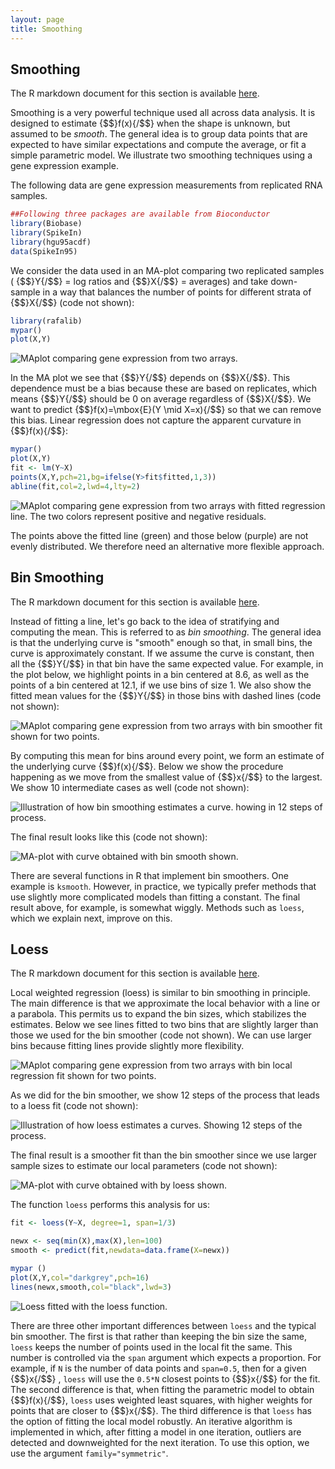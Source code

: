 ```yaml
---
layout: page
title: Smoothing
---
```




<a name="smoothing"></a>

## Smoothing 

The R markdown document for this section is available [here](https://github.com/genomicsclass/labs/tree/master/ml/smoothing.Rmd).

Smoothing is a very powerful technique used all across data analysis. It is designed to estimate {$$}f(x){/$$} when the shape is unknown, but assumed to be _smooth_.  The general idea is to group data points that are expected to have similar expectations and compute the average, or fit a simple parametric model. We illustrate two smoothing techniques using a gene expression example.

The following data are gene expression measurements from replicated RNA samples. 



```r
##Following three packages are available from Bioconductor
library(Biobase)
library(SpikeIn)
library(hgu95acdf)
data(SpikeIn95)
```

We consider the data used in an MA-plot comparing two replicated samples ( {$$}Y{/$$} = log ratios and {$$}X{/$$} = averages) and take down-sample in a way that balances the number of points for different strata of {$$}X{/$$} (code not shown):





```r
library(rafalib)
mypar()
plot(X,Y)
```

![MAplot comparing gene expression from two arrays.](images/R/smoothing-tmp-MAplot-1.png) 

In the MA plot we see that {$$}Y{/$$} depends on {$$}X{/$$}. This dependence must be a bias because these are based on replicates, which means {$$}Y{/$$} should be 0 on average regardless of {$$}X{/$$}. We want to predict {$$}f(x)=\mbox{E}(Y \mid X=x){/$$} so that we can remove this bias. Linear regression does not capture the apparent curvature in {$$}f(x){/$$}:


```r
mypar()
plot(X,Y)
fit <- lm(Y~X)
points(X,Y,pch=21,bg=ifelse(Y>fit$fitted,1,3))
abline(fit,col=2,lwd=4,lty=2)
```

![MAplot comparing gene expression from two arrays with fitted regression line. The two colors represent positive and negative residuals.](images/R/smoothing-tmp-MAplot_with_regression_line-1.png) 

The points above the fitted line (green) and those below (purple) are not evenly distributed. We therefore need an alternative more flexible approach.

## Bin Smoothing

The R markdown document for this section is available [here](https://github.com/genomicsclass/labs/tree/master/ml/smoothing.Rmd).

Instead of fitting a line, let's go back to the idea of stratifying and computing the mean. This is referred to as _bin smoothing_. The general idea is that the underlying curve is "smooth" enough so that, in small bins, the curve is approximately constant. If we assume the curve is constant, then all the {$$}Y{/$$} in that bin have the same expected value. For example, in the plot below, we highlight points in a bin centered at 8.6, as well as the points of a bin centered at 12.1, if we use bins of size 1. We also show the fitted mean values for the {$$}Y{/$$} in those bins with dashed lines (code not shown):

![MAplot comparing gene expression from two arrays with bin smoother fit shown for two points.](images/R/smoothing-tmp-binsmoother-1.png) 

By computing this mean for bins around every point, we form an estimate of the underlying curve {$$}f(x){/$$}. Below we show the procedure happening as we move from the smallest value of {$$}x{/$$} to the largest. We show 10 intermediate cases as well (code not shown):

![Illustration of how bin smoothing estimates a curve. howing in 12 steps of process.](images/R/smoothing-tmp-bin_smoothing_demo-1.png) 

The final result looks like this (code not shown):

![MA-plot with curve obtained with bin smooth shown.](images/R/smoothing-tmp-bin_smooth_final-1.png) 

There are several functions in R that implement bin smoothers. One example is `ksmooth`. However, in practice, we typically prefer methods that use slightly more complicated models than fitting a constant. The final result above, for example, is somewhat wiggly. Methods such as `loess`, which we explain next, improve on this.

## Loess

The R markdown document for this section is available [here](https://github.com/genomicsclass/labs/tree/master/ml/smoothing.Rmd).
 
Local weighted regression (loess) is similar to bin smoothing in principle. The main difference is that we approximate the local behavior with a line or a parabola. This permits us to expand the bin sizes, which stabilizes the estimates. Below we see lines fitted to two bins that are slightly larger than those we used for the bin smoother (code not shown). We can use larger bins because fitting lines provide slightly more flexibility.


![MAplot comparing gene expression from two arrays with bin local regression fit shown for two points.](images/R/smoothing-tmp-loess-1.png) 

As we did for the bin smoother, we show 12 steps of the process that leads to a loess fit (code not shown):

![Illustration of how loess estimates a curves. Showing 12 steps of the process. ](images/R/smoothing-tmp-loess_demo-1.png) 

The final result is a smoother fit than the bin smoother since we use larger sample sizes to estimate our local parameters (code not shown):

![MA-plot with curve obtained with by loess shown.](images/R/smoothing-tmp-loess_final-1.png) 

The function `loess` performs this analysis for us:


```r
fit <- loess(Y~X, degree=1, span=1/3)

newx <- seq(min(X),max(X),len=100) 
smooth <- predict(fit,newdata=data.frame(X=newx))

mypar ()
plot(X,Y,col="darkgrey",pch=16)
lines(newx,smooth,col="black",lwd=3)
```

![Loess fitted with the loess function.](images/R/smoothing-tmp-loess2-1.png) 

There are three other important differences between `loess` and the typical bin smoother. The first  is that rather than keeping the bin size the same, `loess` keeps the number of points used in the local fit the same. This number is controlled via the `span` argument which expects a proportion. For example, if `N` is the number of data points and `span=0.5`, then for a given {$$}x{/$$} , `loess` will use the `0.5*N` closest points to {$$}x{/$$} for the fit. The second difference is that, when fitting the parametric model to obtain {$$}f(x){/$$}, `loess` uses weighted least squares, with higher weights for points that are closer to {$$}x{/$$}. The third difference is that `loess` has the option of fitting the local model robustly. An iterative algorithm is implemented in which, after fitting a model in one iteration, outliers are detected and downweighted for the next iteration. To use this option, we use the argument `family="symmetric"`.





